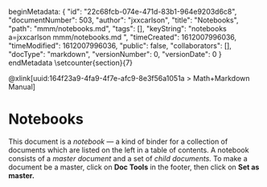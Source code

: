 beginMetadata:
{
    "id": "22c68fcb-074e-471d-83b1-964e9203d6c8",
    "documentNumber": 503,
    "author": "jxxcarlson",
    "title": "Notebooks",
    "path": "mmm/notebooks.md",
    "tags": [],
    "keyString": "notebooks a=jxxcarlson mmm/notebooks.md ",
    "timeCreated": 1612007996036,
    "timeModified": 1612007996036,
    "public": false,
    "collaborators": [],
    "docType": "markdown",
    "versionNumber": 0,
    "versionDate": 0
}
endMetadata
\setcounter{section}{7}

@xlink[uuid:164f23a9-4fa9-4f7e-afc9-8e3f56a1051a > Math+Markdown Manual]

# Notebooks

This document is a *notebook* — a kind of binder for a collection of documents which are listed on the left in a table of contents.  A notebook consists of a *master document* and a set of *child documents.* To make a document be a master, click on **Doc Tools** in the footer, then click on **Set as master.**
